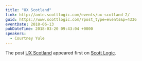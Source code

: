 ```yaml
---
title: "UX Scotland"
link: http://ante.scottlogic.com/events/ux-scotland-2/
guid: https://www.scottlogic.com/?post_type=events&p=4336
eventDate: 2018-06-13
pubDateTime: 2018-03-20 09:43:04 +0000
speakers:
  - Courtney Yule
---
```


<p>The post <a rel="nofollow" href="http://ante.scottlogic.com/events/ux-scotland-2/">UX Scotland</a> appeared first on <a rel="nofollow" href="http://ante.scottlogic.com">Scott Logic</a>.</p>